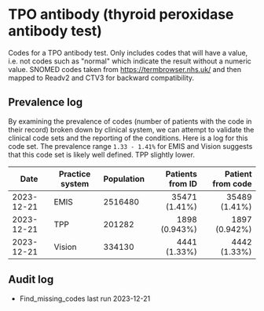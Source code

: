 # TPO antibody (thyroid peroxidase antibody test)

Codes for a TPO antibody test. Only includes codes that will have a value, i.e. not codes such as "normal" which indicate the result without a numeric value. SNOMED codes taken from https://termbrowser.nhs.uk/ and then mapped to Readv2 and CTV3 for backward compatibility.

## Prevalence log

By examining the prevalence of codes (number of patients with the code in their record) broken down by clinical system, we can attempt to validate the clinical code sets and the reporting of the conditions. Here is a log for this code set. The prevalence range `1.33 - 1.41%` for EMIS and Vision suggests that this code set is likely well defined. TPP slightly lower.

| Date       | Practice system | Population | Patients from ID | Patient from code |
| ---------- | --------------- | ---------- | ---------------: | ----------------: |
| 2023-12-21 | EMIS            | 2516480    |    35471 (1.41%) |     35489 (1.41%) |
| 2023-12-21 | TPP             | 201282     |    1898 (0.943%) |     1897 (0.942%) |
| 2023-12-21 | Vision          | 334130     |     4441 (1.33%) |      4442 (1.33%) |

## Audit log

- Find_missing_codes last run 2023-12-21
